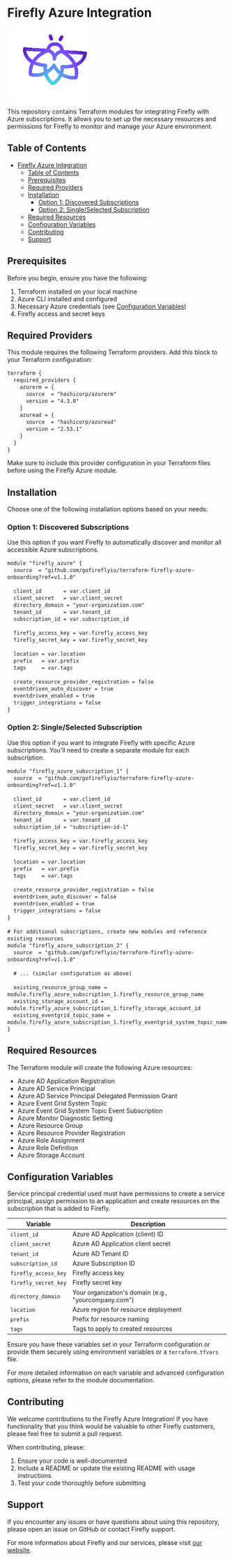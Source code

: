 # Firefly Azure Integration

![Firefly Logo](firefly.gif)

This repository contains Terraform modules for integrating Firefly with Azure subscriptions. It allows you to set up the necessary resources and permissions for Firefly to monitor and manage your Azure environment.

## Table of Contents

- [Firefly Azure Integration](#firefly-azure-integration)
  - [Table of Contents](#table-of-contents)
  - [Prerequisites](#prerequisites)
  - [Required Providers](#required-providers)
  - [Installation](#installation)
    - [Option 1: Discovered Subscriptions](#option-1-discovered-subscriptions)
    - [Option 2: Single/Selected Subscription](#option-2-singleselected-subscription)
  - [Required Resources](#required-resources)
  - [Configuration Variables](#configuration-variables)
  - [Contributing](#contributing)
  - [Support](#support)

## Prerequisites

Before you begin, ensure you have the following:

1. Terraform installed on your local machine
2. Azure CLI installed and configured
3. Necessary Azure credentials (see [Configuration Variables](#configuration-variables))
4. Firefly access and secret keys

## Required Providers

This module requires the following Terraform providers. Add this block to your Terraform configuration:

```hcl
terraform {
  required_providers {
    azurerm = {
      source  = "hashicorp/azurerm"
      version = "4.3.0"
    }
    azuread = {
      source  = "hashicorp/azuread"
      version = "2.53.1"
    }
  }
}
```

Make sure to include this provider configuration in your Terraform files before using the Firefly Azure module.

## Installation

Choose one of the following installation options based on your needs:

### Option 1: Discovered Subscriptions

Use this option if you want Firefly to automatically discover and monitor all accessible Azure subscriptions.

```hcl
module "firefly_azure" {
  source  = "github.com/gofireflyio/terraform-firefly-azure-onboarding?ref=v1.1.0"
  
  client_id       = var.client_id
  client_secret   = var.client_secret
  directory_domain = "your-organization.com"
  tenant_id       = var.tenant_id
  subscription_id = var.subscription_id
  
  firefly_access_key = var.firefly_access_key
  firefly_secret_key = var.firefly_secret_key
  
  location = var.location
  prefix   = var.prefix
  tags     = var.tags
  
  create_resource_provider_registration = false
  eventdriven_auto_discover = true
  eventdriven_enabled = true
  trigger_integrations = false
}
```

### Option 2: Single/Selected Subscription

Use this option if you want to integrate Firefly with specific Azure subscriptions. You'll need to create a separate module for each subscription.

```hcl
module "firefly_azure_subscription_1" {
  source  = "github.com/gofireflyio/terraform-firefly-azure-onboarding?ref=v1.1.0"
  
  client_id       = var.client_id
  client_secret   = var.client_secret
  directory_domain = "your-organization.com"
  tenant_id       = var.tenant_id
  subscription_id = "subscription-id-1"
  
  firefly_access_key = var.firefly_access_key
  firefly_secret_key = var.firefly_secret_key
  
  location = var.location
  prefix   = var.prefix
  tags     = var.tags
  
  create_resource_provider_registration = false
  eventdriven_auto_discover = false
  eventdriven_enabled = true
  trigger_integrations = false
}

# For additional subscriptions, create new modules and reference existing resources
module "firefly_azure_subscription_2" {
  source  = "github.com/gofireflyio/terraform-firefly-azure-onboarding?ref=v1.1.0"
  
  # ... (similar configuration as above)
  
  existing_resource_group_name = module.firefly_azure_subscription_1.firefly_resource_group_name
  existing_storage_account_id = module.firefly_azure_subscription_1.firefly_storage_account_id
  existing_eventgrid_topic_name = module.firefly_azure_subscription_1.firefly_eventgrid_system_topic_name
}
```

## Required Resources

The Terraform module will create the following Azure resources:

- Azure AD Application Registration
- Azure AD Service Principal
- Azure AD Service Principal Delegated Permission Grant
- Azure Event Grid System Topic
- Azure Event Grid System Topic Event Subscription
- Azure Monitor Diagnostic Setting
- Azure Resource Group
- Azure Resource Provider Registration
- Azure Role Assignment
- Azure Role Definition
- Azure Storage Account

## Configuration Variables

Service principal credential used must have permissions to create a service principal, assign permission to an application and create resources on the subscription that is added to Firefly. 

| Variable | Description |
|----------|-------------|
| `client_id` | Azure AD Application (client) ID |
| `client_secret` | Azure AD Application client secret |
| `tenant_id` | Azure AD Tenant ID |
| `subscription_id` | Azure Subscription ID |
| `firefly_access_key` | Firefly access key |
| `firefly_secret_key` | Firefly secret key |
| `directory_domain` | Your organization's domain (e.g., "yourcompany.com") |
| `location` | Azure region for resource deployment |
| `prefix` | Prefix for resource naming |
| `tags` | Tags to apply to created resources |

Ensure you have these variables set in your Terraform configuration or provide them securely using environment variables or a `terraform.tfvars` file.

For more detailed information on each variable and advanced configuration options, please refer to the module documentation.

## Contributing

We welcome contributions to the Firefly Azure Integration! If you have functionality that you think would be valuable to other Firefly customers, please feel free to submit a pull request.

When contributing, please:

1. Ensure your code is well-documented
2. Include a README or update the existing README with usage instructions
3. Test your code thoroughly before submitting

## Support

If you encounter any issues or have questions about using this repository, please open an issue on GitHub or contact Firefly support.

For more information about Firefly and our services, please visit [our website](https://www.gofirefly.io/).